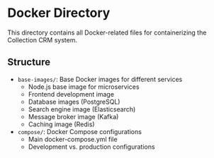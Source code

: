 # Docker Directory

This directory contains all Docker-related files for containerizing the Collection CRM system.

## Structure

- `base-images/`: Base Docker images for different services
  - Node.js base image for microservices
  - Frontend development image
  - Database images (PostgreSQL)
  - Search engine image (Elasticsearch)
  - Message broker image (Kafka)
  - Caching image (Redis)
- `compose/`: Docker Compose configurations
  - Main docker-compose.yml file
  - Development vs. production configurations